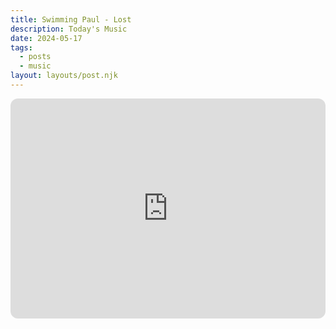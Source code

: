 ```yaml
---
title: Swimming Paul - Lost
description: Today's Music
date: 2024-05-17
tags:
  - posts
  - music
layout: layouts/post.njk
---
```


<iframe style="border-radius:12px" src="https://open.spotify.com/embed/track/0cFXO8OMdeLeShQoEp7pxi?utm_source=generator" width="100%" height="352" frameBorder="0" allowfullscreen="" allow="autoplay; clipboard-write; encrypted-media; fullscreen; picture-in-picture" loading="lazy"></iframe>